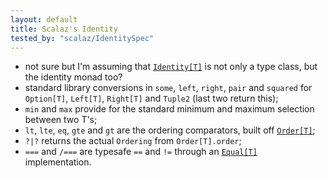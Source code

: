 ```yaml
---
layout: default
title: Scalaz's Identity
tested_by: "scalaz/IdentitySpec"
---
```

* not sure but I'm assuming that [`Identity[T]`](http://scalaz.github.com/scalaz/scalaz-2.9.1-6.0.4/doc.sxr/scalaz/Identity.scala.html) is not only a type class, but the identity monad too?
* standard library conversions in `some`, `left`, `right`, `pair` and `squared` for `Option[T]`, `Left[T]`, `Right[T]` and `Tuple2` (last two return this);
* `min` and `max` provide for the standard minimum and maximum selection between two T's;
* `lt`, `lte`, `eq`, `gte` and `gt` are the ordering comparators, built off [`Order[T]`](http://scalaz.github.com/scalaz/scalaz-2.9.1-6.0.4/doc.sxr/scalaz/Order.scala.html);
* `?|?` returns the actual `Ordering` from `Order[T].order`;
* `===` and `/===` are typesafe `==` and `!=` through an [`Equal[T]`](http://scalaz.github.com/scalaz/scalaz-2.9.1-6.0.4/doc.sxr/scalaz/Equal.scala.html) implementation.
